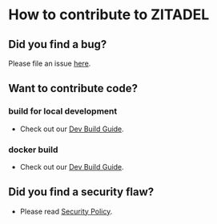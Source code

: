 # How to contribute to ZITADEL

## **Did you find a bug?**

Please file an issue [here](https://github.com/caos/zitadel/issues/new/choose).

## **Want to contribute code?**

### build for local development

* Check out our [Dev Build Guide](build/README.md#-Start-with-docker-compose).

### docker build

* Check out our [Dev Build Guide](build/README.md#-Development).

## **Did you find a security flaw?**
* Please read [Security Policy](SECURITY.md).